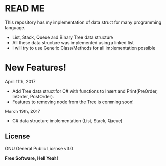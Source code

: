 # READ ME

This repository has my implementation of data struct for many programming language.

  - List, Stack, Queue and Binary Tree data structure
  - All these data structure was implemented using a linked list
  - I will try to use Generic Class/Methods for all implementation possible

# New Features!

April 11th, 2017

  - Add Tree data struct for C# with functions to Insert and Print(PreOrder, InOrder, PostOrder).
  - Features to removing node from the Tree is comming soon!  

March 19th, 2017

  - C# data structure implementation (List, Stack, Queue)
 
License
----

GNU General Public License v3.0


**Free Software, Hell Yeah!**